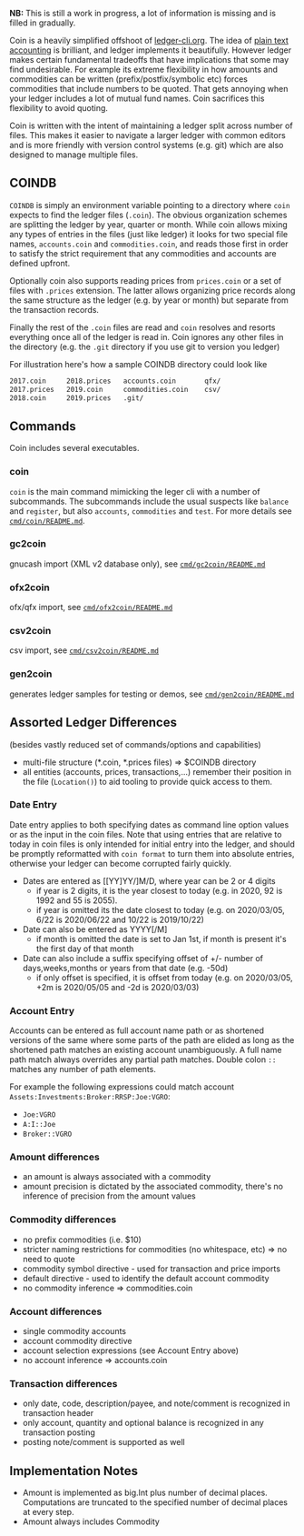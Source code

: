 **NB:** This is still a work in progress, a lot of information is missing and is filled in gradually.

Coin is a heavily simplified offshoot of [ledger-cli.org](https://www.ledger-cli.org/). The idea of [plain text accounting](https://plaintextaccounting.org/) is brilliant, and ledger implements it beautifully. However ledger makes certain fundamental tradeoffs that have implications that some may find undesirable. For example its extreme flexibility in how amounts and commodities can be written (prefix/postfix/symbolic etc) forces commodities that include numbers to be quoted. That gets annoying when your ledger includes a lot of mutual fund names. Coin sacrifices this flexibility to avoid quoting.

Coin is written with the intent of maintaining a ledger split across number of files. This makes it easier to navigate a larger ledger with common editors and is more friendly with version control systems (e.g. git) which are also designed to manage multiple files.


## COINDB

`COINDB` is simply an environment variable pointing to a directory where `coin` expects to find the ledger files (`.coin`). The obvious organization schemes are splitting the ledger by year, quarter or month. While coin allows mixing any types of entries in the files (just like ledger) it looks for two special file names, `accounts.coin` and `commodities.coin`, and reads those first in order to satisfy the strict requirement that any commodities and accounts are defined upfront.

Optionally coin also supports reading prices from `prices.coin` or a set of files with `.prices` extension. The latter allows organizing price records along the same structure as the ledger (e.g. by year or month) but separate from the transaction records.

Finally the rest of the `.coin` files are read and `coin` resolves and resorts everything once all of the ledger is read in. Coin ignores any other files in the directory (e.g. the `.git` directory if you use git to version you ledger)

For illustration here's how a sample COINDB directory could look like

```bash
2017.coin     2018.prices   accounts.coin       qfx/
2017.prices   2019.coin     commodities.coin    csv/
2018.coin     2019.prices   .git/
```


## Commands

Coin includes several executables.


### coin

`coin` is the main command mimicking the leger cli with a number of subcommands. The subcommands include the usual suspects like `balance` and `register`, but also `accounts`, `commodities` and `test`. For more details see [`cmd/coin/README.md`](https://github.com/mkobetic/coin/blob/master/cmd/coin/README.md).


### gc2coin

gnucash import (XML v2 database only), see [`cmd/gc2coin/README.md`](https://github.com/mkobetic/coin/blob/master/cmd/gc2coin/README.md)


### ofx2coin

ofx/qfx import, see [`cmd/ofx2coin/README.md`](https://github.com/mkobetic/coin/blob/master/cmd/ofx2coin/README.md)


### csv2coin

csv import, see [`cmd/csv2coin/README.md`](https://github.com/mkobetic/coin/blob/master/cmd/csv2coin/README.md)


### gen2coin

generates ledger samples for testing or demos, see [`cmd/gen2coin/README.md`](https://github.com/mkobetic/coin/blob/master/cmd/gen2coin/README.md)


## Assorted Ledger Differences
(besides vastly reduced set of commands/options and capabilities)

* multi-file structure (*.coin, *.prices files) => $COINDB directory
* all entities (accounts, prices, transactions,...) remember their position in the file (`Location()`) to aid tooling to provide quick access to them.

### Date Entry

Date entry applies to both specifying dates as command line option values or as the input in the coin files.
Note that using entries that are relative to today in coin files is only intended for initial entry into the ledger,
and should be promptly reformatted with `coin format` to turn them into absolute entries, otherwise your ledger can become corrupted fairly quickly.

* Dates are entered as [[YY]YY/]M/D, where year can be 2 or 4 digits
  * if year is 2 digits, it is the year closest to today (e.g. in 2020, 92 is 1992 and 55 is 2055).
  * if year is omitted its the date closest to today (e.g. on 2020/03/05, 6/22 is 2020/06/22 and 10/22 is 2019/10/22)
* Date can also be entered as YYYY[/M]
  * if month is omitted the date is set to Jan 1st, if month is present it's the first day of that month
* Date can also include a suffix specifying offset of +/- number of days,weeks,months or years from that date (e.g. -50d)
  * if only offset is specified, it is offset from today (e.g. on 2020/03/05, +2m is 2020/05/05 and -2d is 2020/03/03)

### Account Entry

Accounts can be entered as full account name path or as shortened versions of the same where some parts of the path are elided as long as the shortened path matches an existing account unambiguously. A full name path match always overrides any partial path matches. Double colon `::` matches any number of path elements.

For example the following expressions could match account `Assets:Investments:Broker:RRSP:Joe:VGRO`:
* `Joe:VGRO`
* `A:I::Joe`
* `Broker::VGRO`

### Amount differences

* an amount is always associated with a commodity
* amount precision is dictated by the associated commodity, there's no inference of precision from the amount values

### Commodity differences

* no prefix commodities (i.e. $10)
* stricter naming restrictions for commodities (no whitespace, etc) => no need to quote
* commodity symbol directive - used for transaction and price imports
* default directive - used to identify the default account commodity
* no commodity inference => commodities.coin

### Account differences

* single commodity accounts
* account commodity directive
* account selection expressions (see Account Entry above)
* no account inference => accounts.coin

### Transaction differences

* only date, code, description/payee, and note/comment is recognized in transaction header
* only account, quantity and optional balance is recognized in any transaction posting
* posting note/comment is supported as well 


## Implementation Notes

* Amount is implemented as big.Int plus number of decimal places. Computations are truncated to the specified number of decimal places at every step.
* Amount always includes Commodity
